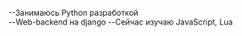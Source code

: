 --Занимаюсь Python разработкой  
--Web-backend на django 
--Сейчас изучаю JavaScript, Lua


<!---
Lostskill/Lostskill is a ✨ special ✨ repository because its `README.md` (this file) appears on your GitHub profile.
You can click the Preview link to take a look at your changes.
--->
